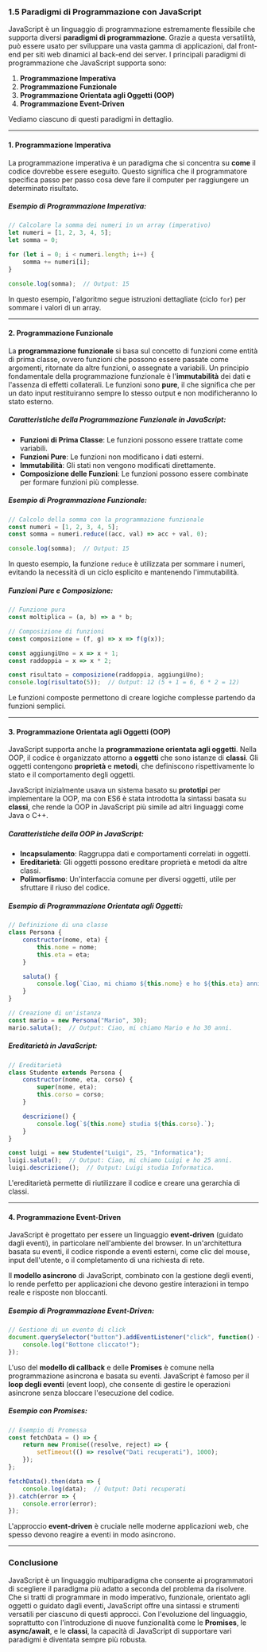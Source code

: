 ### 1.5 Paradigmi di Programmazione con JavaScript

JavaScript è un linguaggio di programmazione estremamente flessibile che supporta diversi **paradigmi di programmazione**. Grazie a questa versatilità, può essere usato per sviluppare una vasta gamma di applicazioni, dal front-end per siti web dinamici al back-end dei server. I principali paradigmi di programmazione che JavaScript supporta sono:

1. **Programmazione Imperativa**
2. **Programmazione Funzionale**
3. **Programmazione Orientata agli Oggetti (OOP)**
4. **Programmazione Event-Driven**

Vediamo ciascuno di questi paradigmi in dettaglio.

---

#### 1. Programmazione Imperativa

La programmazione imperativa è un paradigma che si concentra su **come** il codice dovrebbe essere eseguito. Questo significa che il programmatore specifica passo per passo cosa deve fare il computer per raggiungere un determinato risultato.

##### Esempio di Programmazione Imperativa:

```javascript
// Calcolare la somma dei numeri in un array (imperativo)
let numeri = [1, 2, 3, 4, 5];
let somma = 0;

for (let i = 0; i < numeri.length; i++) {
    somma += numeri[i];
}

console.log(somma);  // Output: 15
```

In questo esempio, l'algoritmo segue istruzioni dettagliate (ciclo `for`) per sommare i valori di un array.

---

#### 2. Programmazione Funzionale

La **programmazione funzionale** si basa sul concetto di funzioni come entità di prima classe, ovvero funzioni che possono essere passate come argomenti, ritornate da altre funzioni, o assegnate a variabili. Un principio fondamentale della programmazione funzionale è l'**immutabilità** dei dati e l'assenza di effetti collaterali. Le funzioni sono **pure**, il che significa che per un dato input restituiranno sempre lo stesso output e non modificheranno lo stato esterno.

##### Caratteristiche della Programmazione Funzionale in JavaScript:
- **Funzioni di Prima Classe**: Le funzioni possono essere trattate come variabili.
- **Funzioni Pure**: Le funzioni non modificano i dati esterni.
- **Immutabilità**: Gli stati non vengono modificati direttamente.
- **Composizione delle Funzioni**: Le funzioni possono essere combinate per formare funzioni più complesse.

##### Esempio di Programmazione Funzionale:

```javascript
// Calcolo della somma con la programmazione funzionale
const numeri = [1, 2, 3, 4, 5];
const somma = numeri.reduce((acc, val) => acc + val, 0);

console.log(somma);  // Output: 15
```

In questo esempio, la funzione `reduce` è utilizzata per sommare i numeri, evitando la necessità di un ciclo esplicito e mantenendo l'immutabilità.

##### Funzioni Pure e Composizione:

```javascript
// Funzione pura
const moltiplica = (a, b) => a * b;

// Composizione di funzioni
const composizione = (f, g) => x => f(g(x));

const aggiungiUno = x => x + 1;
const raddoppia = x => x * 2;

const risultato = composizione(raddoppia, aggiungiUno);
console.log(risultato(5));  // Output: 12 (5 + 1 = 6, 6 * 2 = 12)
```

Le funzioni composte permettono di creare logiche complesse partendo da funzioni semplici.

---

#### 3. Programmazione Orientata agli Oggetti (OOP)

JavaScript supporta anche la **programmazione orientata agli oggetti**. Nella OOP, il codice è organizzato attorno a **oggetti** che sono istanze di **classi**. Gli oggetti contengono **proprietà** e **metodi**, che definiscono rispettivamente lo stato e il comportamento degli oggetti. 

JavaScript inizialmente usava un sistema basato su **prototipi** per implementare la OOP, ma con ES6 è stata introdotta la sintassi basata su **classi**, che rende la OOP in JavaScript più simile ad altri linguaggi come Java o C++.

##### Caratteristiche della OOP in JavaScript:
- **Incapsulamento**: Raggruppa dati e comportamenti correlati in oggetti.
- **Ereditarietà**: Gli oggetti possono ereditare proprietà e metodi da altre classi.
- **Polimorfismo**: Un'interfaccia comune per diversi oggetti, utile per sfruttare il riuso del codice.

##### Esempio di Programmazione Orientata agli Oggetti:

```javascript
// Definizione di una classe
class Persona {
    constructor(nome, eta) {
        this.nome = nome;
        this.eta = eta;
    }

    saluta() {
        console.log(`Ciao, mi chiamo ${this.nome} e ho ${this.eta} anni.`);
    }
}

// Creazione di un'istanza
const mario = new Persona("Mario", 30);
mario.saluta();  // Output: Ciao, mi chiamo Mario e ho 30 anni.
```

##### Ereditarietà in JavaScript:

```javascript
// Ereditarietà
class Studente extends Persona {
    constructor(nome, eta, corso) {
        super(nome, eta);
        this.corso = corso;
    }

    descrizione() {
        console.log(`${this.nome} studia ${this.corso}.`);
    }
}

const luigi = new Studente("Luigi", 25, "Informatica");
luigi.saluta();  // Output: Ciao, mi chiamo Luigi e ho 25 anni.
luigi.descrizione();  // Output: Luigi studia Informatica.
```

L'ereditarietà permette di riutilizzare il codice e creare una gerarchia di classi.

---

#### 4. Programmazione Event-Driven

JavaScript è progettato per essere un linguaggio **event-driven** (guidato dagli eventi), in particolare nell'ambiente del browser. In un'architettura basata su eventi, il codice risponde a eventi esterni, come clic del mouse, input dell'utente, o il completamento di una richiesta di rete.

Il **modello asincrono** di JavaScript, combinato con la gestione degli eventi, lo rende perfetto per applicazioni che devono gestire interazioni in tempo reale e risposte non bloccanti.

##### Esempio di Programmazione Event-Driven:

```javascript
// Gestione di un evento di click
document.querySelector("button").addEventListener("click", function() {
    console.log("Bottone cliccato!");
});
```

L'uso del **modello di callback** e delle **Promises** è comune nella programmazione asincrona e basata su eventi. JavaScript è famoso per il **loop degli eventi** (event loop), che consente di gestire le operazioni asincrone senza bloccare l'esecuzione del codice.

##### Esempio con Promises:

```javascript
// Esempio di Promessa
const fetchData = () => {
    return new Promise((resolve, reject) => {
        setTimeout(() => resolve("Dati recuperati"), 1000);
    });
};

fetchData().then(data => {
    console.log(data);  // Output: Dati recuperati
}).catch(error => {
    console.error(error);
});
```

L'approccio **event-driven** è cruciale nelle moderne applicazioni web, che spesso devono reagire a eventi in modo asincrono.

---

### Conclusione

JavaScript è un linguaggio multiparadigma che consente ai programmatori di scegliere il paradigma più adatto a seconda del problema da risolvere. Che si tratti di programmare in modo imperativo, funzionale, orientato agli oggetti o guidato dagli eventi, JavaScript offre una sintassi e strumenti versatili per ciascuno di questi approcci. Con l'evoluzione del linguaggio, soprattutto con l'introduzione di nuove funzionalità come le **Promises**, le **async/await**, e le **classi**, la capacità di JavaScript di supportare vari paradigmi è diventata sempre più robusta.